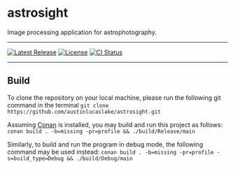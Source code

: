 # astrosight

Image processing application for astrophotography.

---

[![Latest Release][release-badge]][release-url]
[![License][license-badge]](LICENSE)
[![CI Status][ci-badge]][ci-url]

---

## Build

To clone the repository on your local machine, please run the following git command in the terminal
`git clone https://github.com/austinlucaslake/astrosight.git`

Assuming [Conan][conan-url] is installed, you may build and run this project as follows:
`conan build . -b=missing -pr=profile && ./build/Release/main`

Similarly, to build and run the program in debug mode, the following command may be used instead: 
`conan build . -b=missing -pr=profile -s=build_type=Debug && ./build/Debug/main`

[release-badge]: https://img.shields.io/github/v/release/austinlucaslake/astrosight
[release-url]: https://github.com/austinlucaslake/astrosight/releases/latest
[license-badge]: https://img.shields.io/github/license/austinlucaslake/astrosight
[ci-badge]: https://github.com/austinlucaslake/astrosight/actions/workflows/ci.yaml/badge.svg
[ci-url]: https://github.com/austinlucaslake/astrosight/actions
[conan-url]: https://conan.io/downloads
